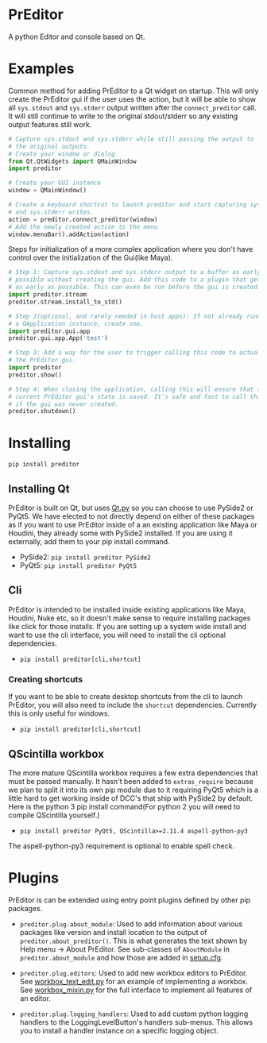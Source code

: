 # PrEditor

A python Editor and console based on Qt.


# Examples

Common method for adding PrEditor to a Qt widget on startup. This will only create
the PrEditor gui if the user uses the action, but it will be able to show all
`sys.stdout` and `sys.stderr` output written after the `connect_preditor` call.
It will still continue to write to the original stdout/stderr so any existing
output features still work.

```py
# Capture sys.stdout and sys.stderr while still passing the output to
# the original outputs.
# Create your window or dialog
from Qt.QtWidgets import QMainWindow
import preditor

# Create your GUI instance
window = QMainWindow()

# Create a keyboard shortcut to launch preditor and start capturing sys.stdout
# and sys.stderr writes.
action = preditor.connect_preditor(window)
# Add the newly created action to the menu
window.menuBar().addAction(action)
```

Steps for initialization of a more complex application where you don't have
control over the initialization of the Gui(like Maya).

```py
# Step 1: Capture sys.stdout and sys.stderr output to a buffer as early as
# possible without creating the gui. Add this code to a plugin that gets loaded
# as early as possible. This can even be run before the gui is created.
import preditor.stream
preditor.stream.install_to_std()

# Step 2(optional, and rarely needed in host apps): If not already running in
# a QApplication instance, create one.
import preditor.gui.app
preditor.gui.app.App('test')

# Step 3: Add a way for the user to trigger calling this code to actually show
# the PrEditor gui.
import preditor
preditor.show()

# Step 4: When closing the application, calling this will ensure that the
# current PrEditor gui's state is saved. It's safe and fast to call this even
# if the gui was never created.
preditor.shutdown()
```

# Installing

`pip install preditor`

## Installing Qt

PrEditor is built on Qt, but uses [Qt.py](https://github.com/mottosso/Qt.py) so
you can choose to use PySide2 or PyQt5. We have elected to not directly depend
on either of these packages as if you want to use PrEditor inside of a an existing
application like Maya or Houdini, they already some with PySide2 installed. If
you are using it externally, add them to your pip install command.

- PySide2: `pip install preditor PySide2`
- PyQt5: `pip install preditor PyQt5`

## Cli

PrEditor is intended to be installed inside existing applications like Maya,
Houdini, Nuke etc, so it doesn't make sense to require installing packages like
click for those installs. If you are setting up a system wide install and want
to use the cli interface, you will need to install the cli optional dependencies.

- `pip install preditor[cli,shortcut]`

### Creating shortcuts

If you want to be able to create desktop shortcuts from the cli to launch
PrEditor, you will also need to include the `shortcut` dependencies. Currently
this is only useful for windows.

- `pip install preditor[cli,shortcut]`

## QScintilla workbox

The more mature QScintilla workbox requires a few extra dependencies that must
be passed manually. It hasn't been added to `extras_require` because we plan to
split it into its own pip module due to it requiring PyQt5 which is a little hard
to get working inside of DCC's that ship with PySide2 by default. Here is the
python 3 pip install command(For python 2 you will need to compile QScintilla
yourself.)

- `pip install preditor PyQt5, QScintilla>=2.11.4 aspell-python-py3`

The aspell-python-py3 requirement is optional to enable spell check.

# Plugins

PrEditor is can be extended using entry point plugins defined by other pip packages.

* `preditor.plug.about_module`: Used to add information about various packages
like version and install location to the output of `preditor.about_preditor()`.
This is what generates the text shown by Help menu -> About PrEditor. See
sub-classes of `AboutModule` in `preditor.about_module` and how those are
added in [setup.cfg](setup.cfg).

* `preditor.plug.editors`: Used to add new workbox editors to PrEditor. See
[workbox_text_edit.py](preditor/gui/workbox_text_edit.py) for an example of
implementing a workbox. See [workbox_mixin.py](preditor/gui/workbox_mixin.py)
for the full interface to implement all features of an editor.

* `preditor.plug.logging_handlers`: Used to add custom python logging handlers
to the LoggingLevelButton's handlers sub-menus. This allows you to install a
handler instance on a specific logging object.
